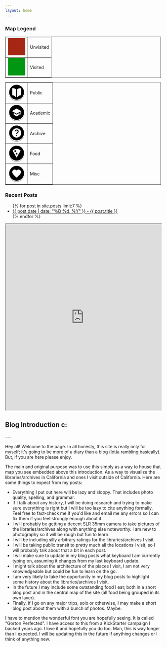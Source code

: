 ```yaml
---
layout: home
---
```

<link rel="stylesheet" href="css/custom.css">
<link rel="stylesheet" href="css/font.css" type="text/css">

<!-- Left Sidebar -->
<div class="container">
  <aside class="sidebar-left">
    <h3>Map Legend</h3>
    <table border="1">
      <tr>
        <td><img src="images/red.png" alt="red square" /></td>
        <td>Unvisited</td>
      </tr>
      <tr>
        <td><img src="images/green.png" alt="green square" /></td>
        <td>Visited</td>
      </tr>
    </table>
    <table border="1">
      <tr>
        <td><img src="images/book.png" alt="book icon" /></td>
        <td>Public</td>
      </tr>
      <tr>
        <td><img src="images/grad-cap.png" alt="grad cap icon" /></td>
        <td>Academic</td>
      </tr>
      <tr>
        <td><img src="images/question-mark.png" alt="question mark icon" /></td>
        <td>Archive</td>
      </tr>
      <tr>
        <td><img src="images/pizza.png" alt="pizza icon" /></td>
        <td>Food</td>
      </tr>
      <tr>
        <td><img src="images/heart.png" alt="heart icon" /></td>
        <td>Misc</td>
      </tr>
    </table>
    <div class="recent">
    <h3>Recent Posts</h3>
      <ul class="recent-posts">
          {% for post in site.posts limit:7 %}
          <li><a href="{{ post.url | relative_url }}">{{ post.date | date: "%B %d, %Y" }} - {{ post.title }}</a></li>
          {% endfor %}
      </ul>
    </div>
  </aside>
</div>

<div class="markdown-body wrapper">
<iframe src="https://www.google.com/maps/d/u/3/embed?mid=1DcUqcTd055bTL4YQhc_bqsMnds2OYlQ&ehbc=2E312F&noprof=1" width="100%" height="600"></iframe>
<h2>Blog Introduction c:</h2>
---
<p>Hey all! Welcome to the page. In all honesty, this site is really only for myself; it's going to be more of a diary than a blog (lotta rambling basically). But, if you are here please enjoy.</p> 
  
<p>The main and original purpose was to use this simply as a way to house that map you see embedded above this introduction. As a way to visualize the libraries/archives 
in California and ones I visit outside of California. Here are some things to expect from my posts:</p>   
<ul>
  <li>Everything I put out here will be lazy and sloppy. That includes photo quality, spelling, and grammar.</li>
  <li>If I talk about any history, I will be doing research and trying to make sure everything is right but I will be too lazy to cite anything formally. Feel free to fact-check me if you'd like and email me any errors so I can fix them if you feel strongly enough about it.</li>
  <li>I will probably be getting a decent SLR 35mm camera to take pictures of the libraries/archives along with anything else noteworthy. I am new to photography so it will be rough but fun to learn.</li>
  <li>I will be including silly arbitrary ratings for the libraries/archives I visit.</li>
  <li>I will be taking public transit to pretty much all the locations I visit, so I will probably talk about that a bit in each post.</li>
  <li>I will make sure to update in my blog posts what keyboard I am currently typing on, assuming it changes from my last keyboard update.</li>
  <li>I might talk about the architecture of the places I visit, I am not very knowledgeable but could be fun to learn on the go.</li>
  <li>I am very likely to take the opportunity in my blog posts to highlight some history about the libraries/archives I visit.</li>
  <li>In the future I may include some outstanding food I eat; both in a short blog post and in the central map of the site (all food being grouped in its own layer).</li>
  <li>Finally, if I go on any major trips, solo or otherwise, I may make a short blog post about them with a bunch of photos. Maybe.</li>
</ul>
  
<p>I have to mention the wonderful font you are hopefully seeing. It is called "Gorton Perfected". I have access to this from a KickStarter campaign I backed years ago. I love it and 
hopefully you do too. Man, this is way longer than I expected. I will be updating this in the future if anything changes or I think of anything new.</p>
</div>

